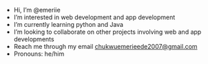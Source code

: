 -  Hi, I’m @emeriie
-  I’m interested in web development and app development
-  I’m currently learning python and Java
-  I’m looking to collaborate on other projects involving web and app developments
-  Reach me through my email chukwuemerieede2007@gmail.com
-  Pronouns: he/him

<!---
emeriie/emeriie is a ✨ special ✨ repository because its `README.md` (this file) appears on your GitHub profile.
You can click the Preview link to take a look at your changes.
--->
